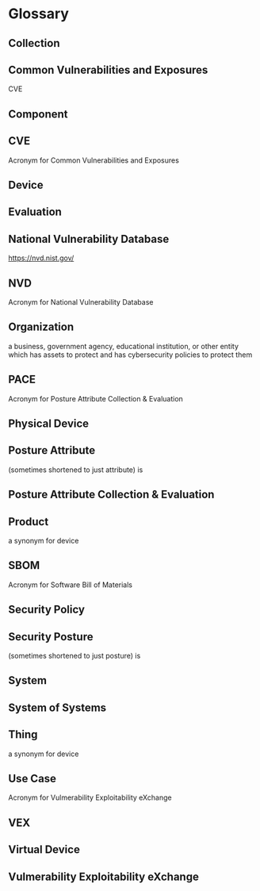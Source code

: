 # Glossary

## Collection

## Common Vulnerabilities and Exposures
CVE

## Component

## CVE
Acronym for Common Vulnerabilities and Exposures

## Device

## Evaluation

## National Vulnerability Database
https://nvd.nist.gov/

## NVD
Acronym for National Vulnerability Database

## Organization
a business, government agency, educational institution, or other entity
which has assets to protect and has cybersecurity policies to protect them

## PACE
Acronym for Posture Attribute Collection & Evaluation

## Physical Device

## Posture Attribute
(sometimes shortened to just attribute) is

## Posture Attribute Collection & Evaluation

## Product
a synonym for device

## SBOM
Acronym for Software Bill of Materials

## Security Policy

## Security Posture
(sometimes shortened to just posture) is

## System

## System of Systems

## Thing
a synonym for device

## Use Case
Acronym for Vulmerability Exploitability eXchange

## VEX

## Virtual Device

## Vulmerability Exploitability eXchange
